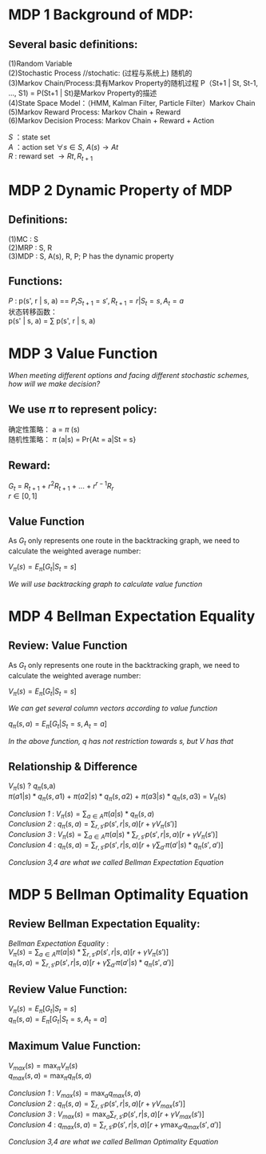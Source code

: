 # MDP 1 Background of MDP:

## Several basic definitions:

(1)Random Variable  
(2)Stochastic Process  //stochatic: (过程与系统上) 随机的  
(3)Markov Chain/Process:具有Markov Property的随机过程  P（St+1 | St, St-1, ..., S1) = P(St+1 | St)是Markov Property的描述   
(4)State Space Model：（HMM, Kalman Filter, Particle Filter）Markov Chain  
(5)Markov Reward Process: Markov Chain + Reward  
(6)Markov Decision Process: Markov Chain + Reward + Action  

*S* ：state set  
*A* ：action set $\forall s \in S$, $A(s) \longrightarrow At$  
*R* : reward set $\longrightarrow Rt, R_{t+1}$


# MDP 2 Dynamic Property of MDP

## Definitions:

(1)MC : S  
(2)MRP : S, R  
(3)MDP : S, A(s), R, P; P has the dynamic property  

## Functions:  
                        
*P* : p(s', r | s, a) == $P_{r}{{S_{t+1} = s', R_{t+1} = r|S_{t} = s, A_{t}} = a}$  
状态转移函数：  
p(s' | s, a) = $\sum$ p(s', r | s, a)  


# MDP 3 Value Function

*When meeting different options and facing different stochastic schemes, how will we make decision?*  

## We use $\pi$ to represent policy:  
确定性策略： a = $\pi$ (s)  
随机性策略： $\pi$ (a|s) = Pr{At = a|St = s}  

## Reward:  
$G_{t}$ = $R_{t+1}$ + $r^{2}R_{t+1}$ + ... + $r^{r-1}R_{r}$  
${r\in [0,1]}$

## **Value Function**  

As $G_{t}$ only represents one route in the backtracking graph, we need to calculate the weighted average number:  

$V_{\pi}(s) = E_{\pi} [G_{t}|S_{t} = s]$  

*We will use backtracking graph to calculate value function*  


# MDP 4 Bellman Expectation Equality  

## **Review: Value Function**  

As $G_{t}$ only represents one route in the backtracking graph, we need to calculate the weighted average number:  

$V_{\pi}(s) = E_{\pi} [G_{t}|S_{t} = s]$  

*We can get several column vectors according to value function*  

$q_{\pi}(s,a) = E_{\pi} [G_{t}|S_{t} = s, A_{t} = a]$

*In the above function, q has not restriction towards s, but V has that*  

## Relationship & Difference  

$V_{\pi}$(s) ? $q_{\pi}$(s,a)  
$\pi(a1|s) * q_{\pi}(s,a1)$ + $\pi(a2|s) * q_{\pi}(s,a2)$ + $\pi(a3|s) * q_{\pi}(s,a3)$ = $V_{\pi}$(s)  

*Conclusion 1* : $V_{\pi}(s) = \sum_{{a\in A}} \pi(a|s) * q_{\pi}(s,a)$  
*Conclusion 2* : $q_{\pi}(s,a) = \sum_{{r,s'}} p(s', r|s, a) [r+\gamma V_{\pi}(s')]$  
*Conclusion 3* : $V_{\pi}(s) = \sum_{{a\in A}} \pi(a|s) * \sum_{{r,s'}} p(s', r|s, a) [r+\gamma V_{\pi}(s')]$  
*Conclusion 4* : $q_{\pi}(s,a) = \sum_{{r,s'}} p(s', r|s, a) [r+\gamma\sum_{{a'}} \pi(a'|s) * q_{\pi}(s',a')]$

*Conclusion 3,4 are what we called Bellman Expectation Equation*  

# MDP 5 Bellman Optimality Equation 

## Review Bellman Expectation Equality:  
*Bellman Expectation Equality* :  
$V_{\pi}(s) = \sum_{{a\in A}} \pi(a|s) * \sum_{{r,s'}} p(s', r|s, a) [r+\gamma V_{\pi}(s')]$  
$q_{\pi}(s,a) = \sum_{{r,s'}} p(s', r|s, a) [r+\gamma\sum_{{a'}} \pi(a'|s) * q_{\pi}(s',a')]$  

## Review Value Function:  
$V_{\pi}(s) = E_{\pi} [G_{t}|S_{t} = s]$  
$q_{\pi}(s,a) = E_{\pi} [G_{t}|S_{t} = s, A_{t} = a]$  

## Maximum Value Function: 
$V_{max}(s) = \max_{\pi}V_{\pi}(s)$  
$q_{max}(s,a) = \max_{\pi}q_{\pi}(s,a)$  

*Conclusion 1* : $V_{max}(s) = \max_{a} q_{max}(s,a)$  
*Conclusion 2* : $q_{\pi}(s,a) = \sum_{{r,s'}} p(s', r|s, a) [r+\gamma V_{max}(s')]$  
*Conclusion 3* : $V_{max}(s) = \max_{a}\sum_{{r,s'}} p(s', r|s, a) [r+\gamma V_{max}(s')]$  
*Conclusion 4* : $q_{max}(s,a) = \sum_{{r,s'}} p(s', r|s, a) [r+\gamma\max_{a'}q_{max}(s',a')]$  

*Conclusion 3,4 are what we called Bellman Optimality Equation*

























